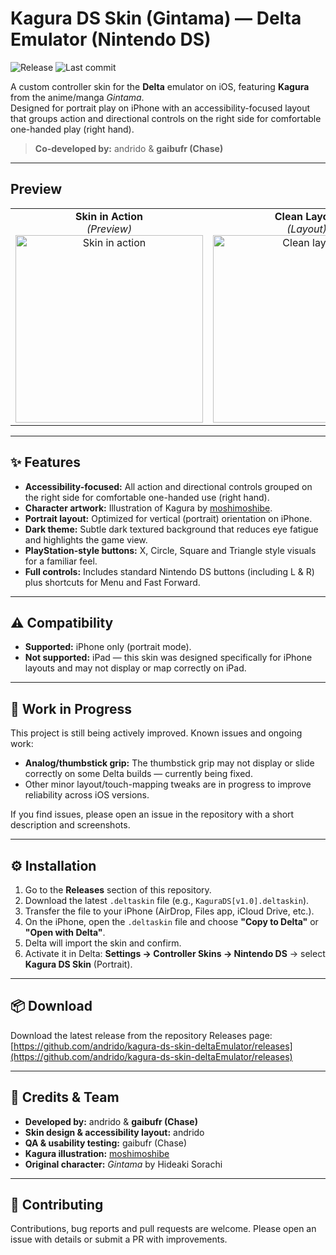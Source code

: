 # Kagura DS Skin (Gintama) — Delta Emulator (Nintendo DS)

![Release](https://img.shields.io/github/v/release/andrido/kagura-ds-skin-deltaEmulator) ![Last commit](https://img.shields.io/github/last-commit/andrido/kagura-ds-skin-deltaEmulator)

A custom controller skin for the **Delta** emulator on iOS, featuring **Kagura** from the anime/manga *Gintama*.  
Designed for portrait play on iPhone with an accessibility-focused layout that groups action and directional controls on the right side for comfortable one-handed play (right hand).

> **Co-developed by:** andrido & **gaibufr (Chase)**

---

## Preview

<table align="center" width="100%">
  <tr>
    <td align="center">
      <strong>Skin in Action</strong><br/>
      <em>(Preview)</em><br/>
      <img src="https://i.imgur.com/d1GwzZS.jpeg" alt="Skin in action" width="300"/>
    </td>
    <td align="center">
      <strong>Clean Layout</strong><br/>
      <em>(Layout)</em><br/>
      <img src="https://i.imgur.com/CyXOdRr.png" alt="Clean layout" width="300"/>
    </td>
  </tr>
</table>

---

## ✨ Features

- **Accessibility-focused:** All action and directional controls grouped on the right side for comfortable one-handed use (right hand).  
- **Character artwork:** Illustration of Kagura by [moshimoshibe](https://www.instagram.com/moshimoshibe/).  
- **Portrait layout:** Optimized for vertical (portrait) orientation on iPhone.  
- **Dark theme:** Subtle dark textured background that reduces eye fatigue and highlights the game view.  
- **PlayStation-style buttons:** X, Circle, Square and Triangle style visuals for a familiar feel.  
- **Full controls:** Includes standard Nintendo DS buttons (including L & R) plus shortcuts for Menu and Fast Forward.

---

## ⚠️ Compatibility

- **Supported:** iPhone only (portrait mode).  
- **Not supported:** iPad — this skin was designed specifically for iPhone layouts and may not display or map correctly on iPad.

---

## 🔧 Work in Progress

This project is still being actively improved. Known issues and ongoing work:

- **Analog/thumbstick grip:** The thumbstick grip may not display or slide correctly on some Delta builds — currently being fixed.  
- Other minor layout/touch-mapping tweaks are in progress to improve reliability across iOS versions.

If you find issues, please open an issue in the repository with a short description and screenshots.

---

## ⚙️ Installation

1. Go to the **Releases** section of this repository.  
2. Download the latest `.deltaskin` file (e.g., `KaguraDS[v1.0].deltaskin`).  
3. Transfer the file to your iPhone (AirDrop, Files app, iCloud Drive, etc.).  
4. On the iPhone, open the `.deltaskin` file and choose **"Copy to Delta"** or **"Open with Delta"**.  
5. Delta will import the skin and confirm.  
6. Activate it in Delta: **Settings → Controller Skins → Nintendo DS** → select **Kagura DS Skin** (Portrait).

---

## 📦 Download

Download the latest release from the repository Releases page:  
[https://github.com/andrido/kagura-ds-skin-deltaEmulator/releases](https://github.com/andrido/kagura-ds-skin-deltaEmulator/releases)

---

## 📝 Credits & Team

- **Developed by:** andrido & **gaibufr (Chase)**  
- **Skin design & accessibility layout:** andrido  
- **QA & usability testing:** gaibufr (Chase)  
- **Kagura illustration:** [moshimoshibe](https://www.instagram.com/moshimoshibe/)  
- **Original character:** *Gintama* by Hideaki Sorachi

---

## 🤝 Contributing

Contributions, bug reports and pull requests are welcome. Please open an issue with details or submit a PR with improvements.

